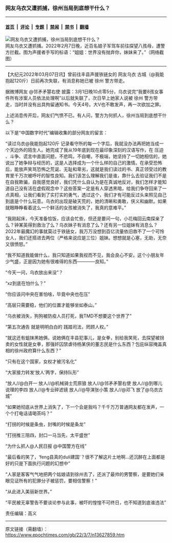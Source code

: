 ### 网友乌衣又遭抓捕，徐州当局到底想干什么？

---

#### [首页](../../../..?n13627859) &nbsp;|&nbsp; [评论](../../../../../epoch-comment?n13627859) &nbsp;|&nbsp; [专题](../../../../../epoch-special?n13627859) &nbsp;|&nbsp; [禁闻](../../../../../epoch-news?n13627859) &nbsp;|&nbsp; [禁书](../../../../../books?n13627859) &nbsp;|&nbsp; [翻墙](https://github.com/gfw-breaker/nogfw/blob/master/README.md?n13627859)


<div><img alt="网友乌衣又遭抓捕，徐州当局到底想干什么？" class="attachment-djy_600_400 size-djy_600_400 wp-post-image" src="https://i.epochtimes.com/assets/uploads/2022/03/id13627990-b2b73aae5952b332af924bd55d48e9e1-.png"/>
<div class="caption">
 网友乌衣又遭抓捕。2022年2月7日晚，近百名娘子军驾车前往探望八孩母，遭警方拦截。图为声援者手写的标语：“姐姐：世界没有抛弃你，妹妹来了。”（网络截图）
</div></div><hr/><div class="post_content" id="artbody" itemprop="articleBody">
 <!-- article content begin -->
 <p>
  【大纪元2022年03月07日讯】曾前往丰县声援铁链女的
  <ok href="https://www.epochtimes.com/gb/tag/%E7%BD%91%E5%8F%8B%E4%B9%8C%E8%A1%A3.html">
   网友乌衣
  </ok>
  古城（@我能抱起120斤）日前再次失联，有消息称她已被
  <ok href="https://www.epochtimes.com/gb/tag/%E5%BE%90%E5%B7%9E.html">
   徐州
  </ok>
  警方带走。
 </p>
 <p>
  据微博网友 @邻矛矛曌右使 披露：3月1日晚10点零5分，乌衣说完“我要8孩女事件所有涉案人员依法处理啊”以后就失联了，次日早上她家人说被
  <ok href="https://www.epochtimes.com/gb/tag/%E5%BE%90%E5%B7%9E.html">
   徐州
  </ok>
  警方带走，当时并没有出具拘留通知书。今天4号。大V也不敢发声，再一次欲加之罪。
 </p>
 <p>
  上述消息传开后，网友们气愤不已。有人问，警方为何抓人，徐州当局到底想干什么？
 </p>
 <p>
  以下是“中国数字时代”编辑收集的部分网友的留言：
 </p>
 <p>
  “读过乌衣@我能抱起120斤 记录看守所的每一个字后，我就没办法再把她当成一个天边外的陌生人。她完成了我从19年底到现在最印象深刻的汉语写作，在
  <ok href="https://www.epochtimes.com/gb/tag/%E5%8E%8B%E8%BF%AB.html">
   压迫
  </ok>
  、斗争、谎言中直面问题，不悲鸣，不自嘲，不极端，她坚持了一切她相信的，她说出了她争辩与经历的，这是人选择成为一个什么样的自己的激情。在承受恐怖后，能放声笑骂恐怖之荒诞、无耻和卑劣，这就是我们读过的书、真正领受过的教育里千万次被呼吁的智性良知。我们该怎么理解我们是谁，靠什么去验证我们不是在自我欺骗，自我感觉良好，我们凭什么自认为是在真诚地反对，我们怎样才能知道自己没有活在虚假观念中？这些答案一定是有人穿透黑暗，给我们争夺回来了一点真相，让我们看到了实打实的勇气，透过这个，我们才有可能反过头来照见自己到底是个什么玩意。乌衣的出现是破天荒的，她的清晰和勇敢，侠义和幽默。如果就眼睁睁看着这么一个鲜活的女孩被消失了，我真的意难平。”
 </p>
 <p>
  “我刚起床，今天准备恰饭，应该会忙些，但还是要问一句，小花梅回云南探亲了么？钟某英得到救治了么？乌衣妹子有消息了么？还有另一位姐妹有消息么？2022年最魔幻的事就莫过于铁链女，我万万没想到百亿流量依旧救不了一个可怜女人，我们还搭进去两位（严格来说应是三位）姐妹。想想就是心塞，无助，无奈又很愤怒。”
 </p>
 <p>
  “我不知道我能做什么，我只知道如果我视而不见，我会良心不安。这个小朋友年少气盛，正是因为她有很难得的东西————良知。”
 </p>
 <p>
  “今天一问，乌衣放出来没”？
 </p>
 <p>
  “xz到底在怕什么？”
 </p>
 <p>
  “你应该问中央在害怕啥，毕竟中央也在压”
 </p>
 <p>
  “高层只需要稳，他们的位置才能够坐如泰山。”
 </p>
 <p>
  “乌衣被消失，狗狗被防疫人员打死，我TMD不想要这个世界了”
 </p>
 <p>
  “第五次通告 就是明明白白的 践踏司法，罔顾人权。”
 </p>
 <p>
  “就这还有蛆抹黑她俩，说她俩在丰县犯事儿，是女拳，别给我笑死，去探望被拐卖的女性就是女拳，那强奸囚禁虐待杨某侠的董志民是什么东西？包庇纵容掩盖真相的徐州政府算什么东西？”
 </p>
 <p>
  “只有在这个国家，女权才被污名化”
 </p>
 <p>
  “大家接力转发‘放人’两字，保持队形”
 </p>
 <p>
  “放人//@白开一 放人//@机械骑士荒原狼 放人//@邻矛矛曌右使 放人//@到哪儿说理的李四 放人//@专业碎滤镜 放人//@导演张小策 放人//@邓飞 放了@乌衣古城”
 </p>
 <p>
  “如果她彻底从世界上消失了，下一个会是我吗？千千万万普通网友都在发声，一个个打电话请喝茶吗？”
 </p>
 <p>
  “打拐的时候是条虫，封嘴的时候是条龙”
 </p>
 <p>
  “打拐推三阻四，封口一马当先，太平盛世”
 </p>
 <p>
  “为什么抓人@人民日报 @中国警方在线”
 </p>
 <p>
  “最后看的笑了，‘feng县真的duli建国’？很不了解这片土地啊…还沉醉在上面都是好的只是下面执行问题的幻想中”
 </p>
 <p>
  “人家是客客气气地把两个姑娘请到徐州去了，还派了最帅的男警察，是要她们亲眼见证所有的犯罪分子被惩罚，要相信警察！”
 </p>
 <p>
  “从此进入美丽新世界。”
 </p>
 <p>
  “平民被无辜警告不要谈论参与此事，被吓的惶惶不可终日，也不知道到底谁违法”
 </p>
 <p>
  责任编辑：高义
 </p>
 <!-- article content end -->
 <div id="below_article_ad">
 </div>
</div>


---

原文链接（需翻墙）：https://www.epochtimes.com/gb/22/3/7/n13627859.htm